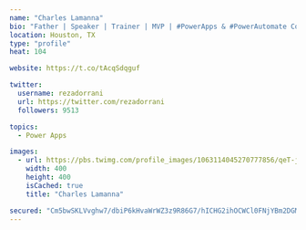 ```yaml
---
name: "Charles Lamanna"
bio: "Father | Speaker | Trainer | MVP | #PowerApps & #PowerAutomate Community Super User | YouTuber Right-pointing triangle http://youtube.com/c/rezadorrani | Learn - Share - Clockwise rightwards and leftwards open circle arrows"
location: Houston, TX
type: "profile"
heat: 104

website: https://t.co/tAcqSdqguf

twitter:
  username: rezadorrani
  url: https://twitter.com/rezadorrani
  followers: 9513

topics:
  - Power Apps

images:
  - url: https://pbs.twimg.com/profile_images/1063114045270777856/qeT-jpWr_400x400.jpg
    width: 400
    height: 400
    isCached: true
    title: "Charles Lamanna"

secured: "Cm5bwSKLVvghw7/dbiP6kHvaWrWZ3z9R86G7/hICHG2ihOCWCl0FNjYBm2DGMBkoRoEr/JH9mGm2c8dSrklZJ0iIKrZmg9s1U3IBIP+h+wW8jVfcJ7GOOqTLVhJ+pSoi14JyjV5oWRzoybqxtkV7XY29wQy4Tonc6dPsG1fzSMNfDkdAvjGAuE9BDKMxSdrB5YeBokdtlM8802x8sAQeu914Vqh7mVyd6tOudGIapfUBXxm9UvXkJhPUUb3GvS9AAGSaXOB0owmnmpiH1HSvcgJF8EWnTcBKTvI05G1eeJWVT4q4iw3dbA3b8zRu7W7cmAg5K8eCkQsUgjND18dgz2nGL+SHfd6BPvLyL8zTu6ALXJdjGKetXu2W4PhIVuSgGzUhsbyfXdw+dgPsG8ZtVZ6fF1L3VhtKRfD4FTcXVr8=;OBf+OMq0y884INxkS6K1+w=="
---
```


